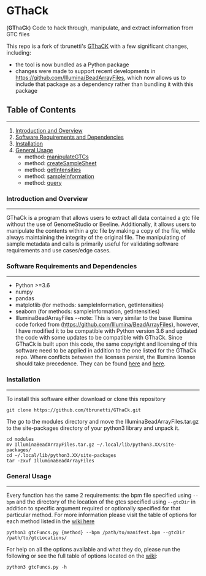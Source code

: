 # GThaCk
(**GT**ha**C**k)
Code to hack through, manipulate, and extract information from GTC files

This repo is a fork of tbrunetti's [GThaCK](https://github.com/tbrunetti/GThaCk) with a few significant changes,
including:
- the tool is now bundled as a Python package
- changes were made to support recent developments in
https://github.com/Illumina/BeadArrayFiles, which now allows us to include that
package as a dependency rather than bundling it with this package


## Table of Contents
---------------------
1.  [Introduction and Overview](#introduction-and-overview)
2.  [Software Requirements and Dependencies](#software-requirements-and-dependencies)
3.  [Installation](#installation)
4.  [General Usage](#general-usage)
	* method: [manipulateGTCs](https://github.com/tbrunetti/GThaCk/wiki/manipulateGTCs_wiki)
	* method: [createSampleSheet](https://github.com/tbrunetti/GThaCk/wiki/createSampleSheet_wiki)
	* method: [getIntensities](https://github.com/tbrunetti/GThaCk/wiki/getIntensities_wiki)
	* method: [sampleInformation](https://github.com/tbrunetti/GThaCk/wiki/sampleInformation_wiki)
	* method: [query](https://github.com/tbrunetti/GThaCk/wiki/query_wiki)

### Introduction and Overview
-----------------------------
GThaCk is a program that allows users to extract all data contained a gtc file without the use of GenomeStudio or Beeline.  Additionally, it allows users to manipulate the contents within a gtc file by making a copy of the file, while always maintaining the integrity of the original file. The manipulating of sample metadata and calls is primarily useful for validating software requirements and use cases/edge cases.


### Software Requirements and Dependencies
------------------------------------------
*  Python >=3.6
*  numpy  
*  pandas
*  matplotlib (for methods: sampleInformation, getIntensities) 
*  seaborn  (for methods: sampleInformation, getIntensities)
*  IlluminaBeadArrayFiles
	--note: This is very similar to the base Illumina code forked from (https://github.com/Illumina/BeadArrayFiles), however, I have modified it to be compatible with Python version 3.6 and updated the code with some updates to be compatible with GThaCk.  Since GThaCk is built upon this code, the same copyright and licensing of this software need to be applied in addition to the one listed for the GThaCk repo.  Where conflicts between the licenses persist, the Illumina license should take precedence.  They can be found [here](https://github.com/Illumina/BeadArrayFiles) and [here](https://github.com/Illumina/GTCtoVCF).

### Installation
-----------------
To install this software either download or clone this repository
```
git clone https://github.com/tbrunetti/GThaCk.git
```
The go to the modules directory and move the IlluminaBeadArrayFiles.tar.gz to the site-packages directory of your python3 library and unpack it.
```
cd modules
mv IlluminaBeadArrayFiles.tar.gz ~/.local/lib/python3.XX/site-packages/
cd ~/.local/lib/python3.XX/site-packages
tar -zxvf IlluminaBeadArrayFiles
```


### General Usage
-----------------
Every function has the same 2 requirements: the bpm file specified using `--bpm`  and the directory of the location of the gtcs specified using `--gtcDir` in addition to specific argument required or optionally specified for that particular method.  For more information please visit the table of options for each method listed in the [wiki here](https://github.com/tbrunetti/GThaCk/wiki)
```
python3 gtcFuncs.py {method} --bpm /path/to/manifest.bpm --gtcDir /path/to/gtcLocations/
```
For help on all the options available and what they do, please run the following or see the full table of options located on the [wiki](https://github.com/tbrunetti/GThaCk/wiki):
```
python3 gtcFuncs.py -h
```


